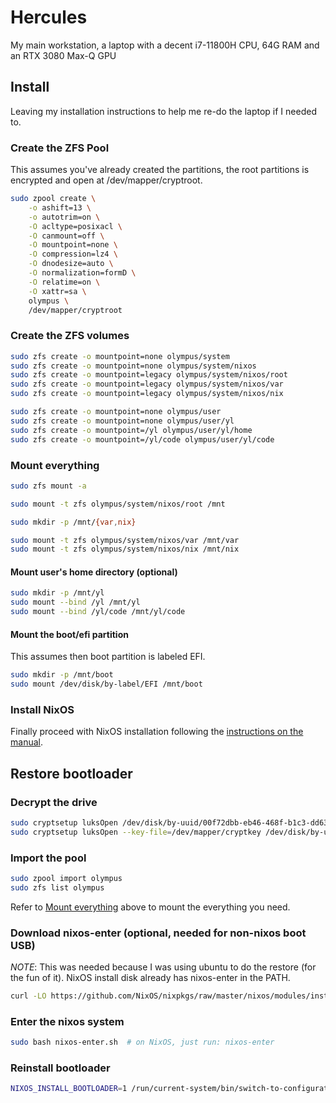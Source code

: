 # Hercules

My main workstation, a laptop with a decent i7-11800H CPU, 64G RAM and an RTX 3080 Max-Q GPU

## Install

Leaving my installation instructions to help me re-do the laptop if I needed to.

### Create the ZFS Pool

This assumes you've already created the partitions, the root partitions is
encrypted and open at /dev/mapper/cryptroot.

```bash
sudo zpool create \
    -o ashift=13 \
    -o autotrim=on \
    -O acltype=posixacl \
    -O canmount=off \
    -O mountpoint=none \
    -O compression=lz4 \
    -O dnodesize=auto \
    -O normalization=formD \
    -O relatime=on \
    -O xattr=sa \
    olympus \
    /dev/mapper/cryptroot
```

### Create the ZFS volumes

```bash
sudo zfs create -o mountpoint=none olympus/system
sudo zfs create -o mountpoint=none olympus/system/nixos
sudo zfs create -o mountpoint=legacy olympus/system/nixos/root
sudo zfs create -o mountpoint=legacy olympus/system/nixos/var
sudo zfs create -o mountpoint=legacy olympus/system/nixos/nix

sudo zfs create -o mountpoint=none olympus/user
sudo zfs create -o mountpoint=none olympus/user/yl
sudo zfs create -o mountpoint=/yl olympus/user/yl/home
sudo zfs create -o mountpoint=/yl/code olympus/user/yl/code
```

### Mount everything

```bash
sudo zfs mount -a

sudo mount -t zfs olympus/system/nixos/root /mnt

sudo mkdir -p /mnt/{var,nix}

sudo mount -t zfs olympus/system/nixos/var /mnt/var
sudo mount -t zfs olympus/system/nixos/nix /mnt/nix
```

#### Mount user's home directory (optional)

```bash
sudo mkdir -p /mnt/yl
sudo mount --bind /yl /mnt/yl
sudo mount --bind /yl/code /mnt/yl/code
```

#### Mount the boot/efi partition

This assumes then boot partition is labeled EFI.

```bash
sudo mkdir -p /mnt/boot
sudo mount /dev/disk/by-label/EFI /mnt/boot
```

### Install NixOS

Finally proceed with NixOS installation following the [instructions on the manual][nixos-manual-install].

## Restore bootloader

### Decrypt the drive

```bash
sudo cryptsetup luksOpen /dev/disk/by-uuid/00f72dbb-eb46-468f-b1c3-dd63adc542f0 cryptkey
sudo cryptsetup luksOpen --key-file=/dev/mapper/cryptkey /dev/disk/by-uuid/5f4422ca-eb45-4532-931b-63225c2143d5 cryptroot
```

### Import the pool

```bash
sudo zpool import olympus
sudo zfs list olympus
```

Refer to [Mount everything](#mount-everything) above to mount the everything you need.

### Download nixos-enter (optional, needed for non-nixos boot USB)

*NOTE*: This was needed because I was using ubuntu to do the restore (for the
fun of it). NixOS install disk already has nixos-enter in the PATH.

```bash
curl -LO https://github.com/NixOS/nixpkgs/raw/master/nixos/modules/installer/tools/nixos-enter.sh
```

### Enter the nixos system

```bash
sudo bash nixos-enter.sh  # on NixOS, just run: nixos-enter
```

### Reinstall bootloader

```bash
NIXOS_INSTALL_BOOTLOADER=1 /run/current-system/bin/switch-to-configuration boot
```

[nixos-manual-install]: https://nixos.org/manual/nixos/stable/#sec-installation
